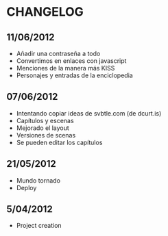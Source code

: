 # CHANGELOG

## 11/06/2012
- Añadir una contraseña a todo
- Convertimos en enlaces con javascript
- Menciones de la manera más KISS
- Personajes y entradas de la enciclopedia

## 07/06/2012
- Intentando copiar ideas de svbtle.com (de dcurt.is)
- Capítulos y escenas
- Mejorado el layout
- Versiones de scenas
- Se pueden editar los capítulos

## 21/05/2012
- Mundo tornado
- Deploy

## 5/04/2012
- Project creation
